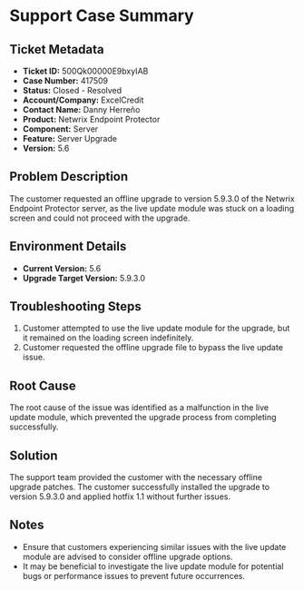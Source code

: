 # Support Case Summary

## Ticket Metadata
- **Ticket ID:** 500Qk00000E9bxyIAB
- **Case Number:** 417509
- **Status:** Closed - Resolved
- **Account/Company:** ExcelCredit
- **Contact Name:** Danny Herreño
- **Product:** Netwrix Endpoint Protector
- **Component:** Server
- **Feature:** Server Upgrade
- **Version:** 5.6

## Problem Description
The customer requested an offline upgrade to version 5.9.3.0 of the Netwrix Endpoint Protector server, as the live update module was stuck on a loading screen and could not proceed with the upgrade.

## Environment Details
- **Current Version:** 5.6
- **Upgrade Target Version:** 5.9.3.0

## Troubleshooting Steps
1. Customer attempted to use the live update module for the upgrade, but it remained on the loading screen indefinitely.
2. Customer requested the offline upgrade file to bypass the live update issue.

## Root Cause
The root cause of the issue was identified as a malfunction in the live update module, which prevented the upgrade process from completing successfully.

## Solution
The support team provided the customer with the necessary offline upgrade patches. The customer successfully installed the upgrade to version 5.9.3.0 and applied hotfix 1.1 without further issues.

## Notes
- Ensure that customers experiencing similar issues with the live update module are advised to consider offline upgrade options.
- It may be beneficial to investigate the live update module for potential bugs or performance issues to prevent future occurrences.
